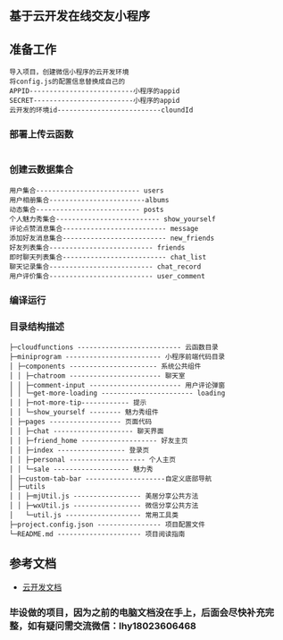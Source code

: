 ## 基于云开发在线交友小程序

## 准备工作
```
导入项目，创建微信小程序的云开发环境
将config.js的配置信息替换成自己的
APPID--------------------------小程序的appid
SECRET-------------------------小程序的appid
云开发的环境id--------------------------cloundId
```

### 部署上传云函数
```

```

### 创建云数据集合
```
用户集合-------------------------- users
用户相册集合------------------------albums
动态集合-------------------------- posts
个人魅力秀集合-------------------------- show_yourself
评论点赞消息集合-------------------------- message
添加好友消息集合-------------------------- new_friends
好友列表集合-------------------------- friends
即时聊天列表集合-------------------------- chat_list
聊天记录集合-------------------------- chat_record
用户评价集合-------------------------- user_comment
```

### 编译运行



### 目录结构描述
```
├─cloudfunctions -------------------------- 云函数目录
├─miniprogram ------------------------ 小程序前端代码目录
│ ├─components ---------------------- 系统公共组件
│ │ ├─chatroom ----------------------- 聊天室
│ │ ├─comment-input ----------------------- 用户评论弹窗 
│ │ └─get-more-loading ----------------------- loading
│ │ ├─not-more-tip------------ 提示
│ │ └─show_yourself -------- 魅力秀组件
│ ├─pages ------------------ 页面代码
│ │ ├─chat -------------------- 聊天界面
│ │ ├─friend_home ------------------- 好友主页
│ │ ├─index ----------------- 登录页
│ │ ├─personal ------------------- 个人主页 
│ │ └─sale ------------------- 魅力秀
│ ├─custom-tab-bar --------------------自定义底部导航
│ ├─utils
│ │ ├─mjUtil.js ----------------- 美居分享公共方法
│ │ ├─wxUtil.js ----------------- 微信分享公共方法
│   └─util.js ------------------- 常用工具类
├─project.config.json ---------------- 项目配置文件
└─README.md --------------------- 项目阅读指南
```


## 参考文档

- [云开发文档](https://developers.weixin.qq.com/miniprogram/dev/wxcloud/basis/getting-started.html)

### 毕设做的项目，因为之前的电脑文档没在手上，后面会尽快补充完整，如有疑问需交流微信：lhy18023606468

